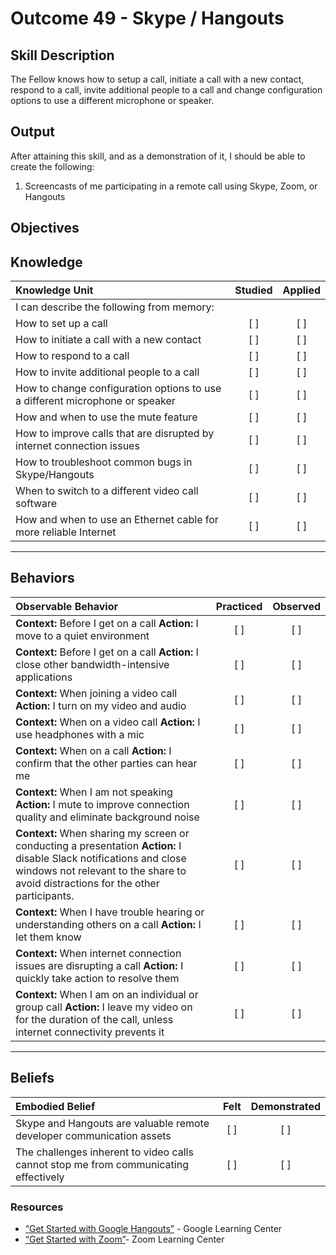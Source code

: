 # Outcome 49 - Skype / Hangouts

**Skill Description**
----------
The Fellow knows how to setup a call, initiate a call with a new contact, respond to a call, invite additional people to a call and change configuration options to use a different microphone or speaker.


**Output**
----------
After attaining this skill, and as a demonstration of it, I should be able to create the following:

1. Screencasts of me participating in a remote call using Skype, Zoom, or Hangouts


**Objectives**
----------
## **Knowledge**


| Knowledge Unit   |      Studied      | Applied |
|:-------------|:------------------:|:--------:|
| I can describe the following from memory: | | |
| How to set up a call | [ ] | [ ]  |
| How to initiate a call with a new contact | [ ] | [ ]  |
| How to respond to a call | [ ] | [ ]  |
| How to invite additional people to a call | [ ] | [ ]  |
| How to change configuration options to use a different microphone or speaker | [ ] | [ ]  |
| How and when to use the mute feature | [ ] | [ ]  |
| How to improve calls that are disrupted by internet connection issues | [ ] | [ ]  |
| How to troubleshoot common bugs in Skype/Hangouts | [ ] | [ ]  |
| When to switch to a different video call software | [ ] | [ ]  |
| How and when to use an Ethernet cable for more reliable Internet | [ ] | [ ]  |


----------


## **Behaviors**

| Observable Behavior   |      Practiced      | Observed |
|:-------------|:------------------:|:--------:|
| **Context:** Before I get on a call **Action:** I move to a quiet environment | [ ] | [ ] |
| **Context:** Before I get on a call **Action:** I close other bandwidth-intensive applications | [ ] | [ ] |
| **Context:** When joining a video call **Action:** I turn on my video and audio | [ ] | [ ] |
| **Context:** When on a video call **Action:** I use headphones with a mic | [ ] | [ ] |
| **Context:** When on a call **Action:** I confirm that the other parties can hear me | [ ] | [ ] |
| **Context:** When I am not speaking **Action:** I mute to improve connection quality and eliminate background noise | [ ] | [ ] |
| **Context:** When sharing my screen or conducting a presentation **Action:** I disable Slack notifications and close windows not relevant to the share to avoid distractions for the other participants. | [ ] | [ ] |
| **Context:** When I have trouble hearing or understanding others on a call **Action:** I let them know | [ ] | [ ] |
| **Context:** When internet connection issues are disrupting a call **Action:** I quickly take action to resolve them | [ ] | [ ] |
| **Context:** When I am on an individual or group call **Action:** I leave my video on for the duration of the call, unless internet connectivity prevents it | [ ] | [ ] |

----------


## **Beliefs**


| Embodied Belief   |      Felt      | Demonstrated |
|:-------------|:------------------:|:--------:|
| Skype and Hangouts are valuable remote developer communication assets | [ ] | [ ] |
| The challenges inherent to video calls cannot stop me from communicating effectively | [ ] | [ ] |

### Resources

- [“Get Started with Google Hangouts”](https://gsuite.google.com/learning-center/products/hangouts/get-started/) - Google Learning Center
- [“Get Started with Zoom”](https://support.zoom.us/hc/en-us/articles/206618765-Zoom-Video-Tutorials)- Zoom Learning Center
